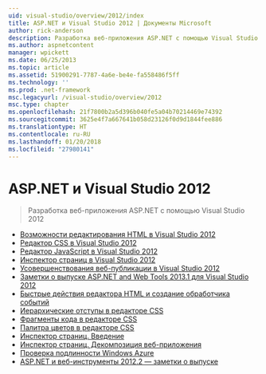 ```yaml
---
uid: visual-studio/overview/2012/index
title: ASP.NET и Visual Studio 2012 | Документы Microsoft
author: rick-anderson
description: Разработка веб-приложения ASP.NET с помощью Visual Studio 2012
ms.author: aspnetcontent
manager: wpickett
ms.date: 06/25/2013
ms.topic: article
ms.assetid: 51900291-7787-4a6e-be4e-fa558486f5ff
ms.technology: ''
ms.prod: .net-framework
msc.legacyurl: /visual-studio/overview/2012
msc.type: chapter
ms.openlocfilehash: 21f7800b2a5d396b040fe5a04b70214469e74392
ms.sourcegitcommit: 3625e4f7a667641b058d23126f0d9d1844fee886
ms.translationtype: HT
ms.contentlocale: ru-RU
ms.lasthandoff: 01/20/2018
ms.locfileid: "27980141"
---
```

<a name="aspnet-and-visual-studio-2012"></a>ASP.NET и Visual Studio 2012
====================
> Разработка веб-приложения ASP.NET с помощью Visual Studio 2012


- [Возможности редактирования HTML в Visual Studio 2012](visual-studio-2012-html-editing-features.md)
- [Редактор CSS в Visual Studio 2012](visual-studio-2012-css-editor.md)
- [Редактор JavaScript в Visual Studio 2012](visual-studio-2012-javascript-editor.md)
- [Инспектор страниц в Visual Studio 2012](visual-studio-2012-page-inspector.md)
- [Усовершенствования веб-публикации в Visual Studio 2012](visual-studio-2012-web-publishing-improvements.md)
- [Заметки о выпуске ASP.NET and Web Tools 2013.1 для Visual Studio 2012](aspnet-and-web-tools-20131-for-visual-studio-2012.md)
- [Быстрые действия редактора HTML и создание обработчика событий](visual-studio-vnext-videos-html-editor-smart-tasks-and-event-handler-generation.md)
- [Иерархические отступы в редакторе CSS](visual-studio-vnext-videos-css-editor-hierarchical-indentation.md)
- [Фрагменты кода в редакторе CSS](visual-studio-vnext-videos-css-editor-snippets.md)
- [Палитра цветов в редакторе CSS](visual-studio-vnext-videos-css-editor-color-picker.md)
- [Инспектор страниц. Введение](visual-studio-vnext-videos-page-inspector-introduction.md)
- [Инспектор страниц. Декомпозиция веб-приложения](visual-studio-vnext-videos-page-inspector-decomposing-your-web-application.md)
- [Проверка подлинности Windows Azure](windows-azure-authentication.md)
- [ASP.NET и веб-инструменты 2012.2 — заметки о выпуске](aspnet-and-web-tools-20122-release-notes-rtw.md)
